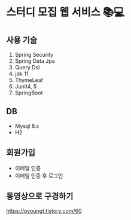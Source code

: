 # 스터디 모집 웹 서비스 📚💻 
## 사용 기술 
1. Spring Security 
2. Spring Data Jpa
3. Query Dsl
4. jdk 11
5. ThymeLeaf
6. Junit4, 5
7. SpringBoot 
## DB
- Mysql 8.x  
- H2 
## 회원가입
- 이메일 인증
- 이메일 인증 후 로그인 
## 동영상으로 구경하기
https://pyoungt.tistory.com/60

